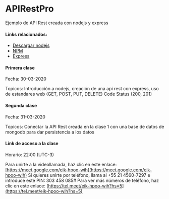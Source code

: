 # APIRestPro

Ejemplo de API Rest creada con nodejs y express

#### Links relacionados: 
* [Descargar nodejs](https://nodejs.org/es/download/)
* [NPM](https://npmjs.com)
* [Express](https://expressjs.com/en/starter/hello-world.html)




#### Primera clase
Fecha: 30-03-2020

Topicos: Introducción a nodejs, creación de una api rest con express, uso de estandares web (GET, POST, PUT, DELETE) Code Status (200, 201)

#### Segunda clase
Fecha: 31-03-2020

Topicos: Conectar la API Rest creada en la clase 1 con una base de datos de mongodb para dar persistencia a los datos





#### Link de acceso a la clase

Horario: 22:00 (UTC-3)

Para unirte a la videollamada, haz clic en este enlace: [https://meet.google.com/eik-hpoo-wih](https://meet.google.com/eik-hpoo-wih)
Si quieres unirte por teléfono, llama al +55 21 4560-7297 e introduce este PIN: 303 458 085#
Para ver más números de teléfono, haz clic en este enlace: [https://tel.meet/eik-hpoo-wih?hs=5](https://tel.meet/eik-hpoo-wih?hs=5)
